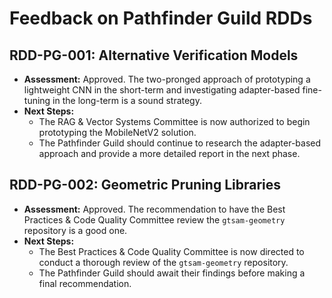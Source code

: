 # Feedback on Pathfinder Guild RDDs

## RDD-PG-001: Alternative Verification Models
*   **Assessment:** Approved. The two-pronged approach of prototyping a lightweight CNN in the short-term and investigating adapter-based fine-tuning in the long-term is a sound strategy.
*   **Next Steps:**
    *   The RAG & Vector Systems Committee is now authorized to begin prototyping the MobileNetV2 solution.
    *   The Pathfinder Guild should continue to research the adapter-based approach and provide a more detailed report in the next phase.

## RDD-PG-002: Geometric Pruning Libraries
*   **Assessment:** Approved. The recommendation to have the Best Practices & Code Quality Committee review the `gtsam-geometry` repository is a good one.
*   **Next Steps:**
    *   The Best Practices & Code Quality Committee is now directed to conduct a thorough review of the `gtsam-geometry` repository.
    *   The Pathfinder Guild should await their findings before making a final recommendation.